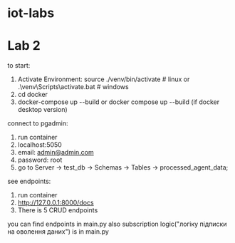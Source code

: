 # iot-labs

# Lab 2

to start:

1. Activate Environment: source ./venv/bin/activate # linux or .\venv\Scripts\activate.bat # windows
2. cd docker
3. docker-compose up --build or docker compose up --build (if docker desktop version)

connect to pgadmin:

1. run container
2. localhost:5050
3. email: admin@admin.com
4. password: root
5. go to Server -> test_db -> Schemas -> Tables -> processed_agent_data;

see endpoints:

1. run container
2. http://127.0.0.1:8000/docs
3. There is 5 CRUD endpoints

you can find endpoints in main.py
also subscription logic("логіку підписки на оволення даних") is in main.py
